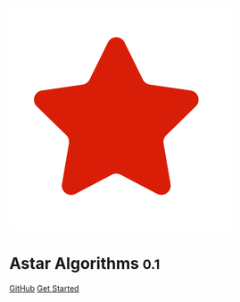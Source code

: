 <!-- _coverpage.md -->

![logo](_media/star.svg)

# Astar Algorithms <small>0.1</small>

[GitHub](https://github.com/shiningxy/astar-algorithms)
[Get Started](README.md)
